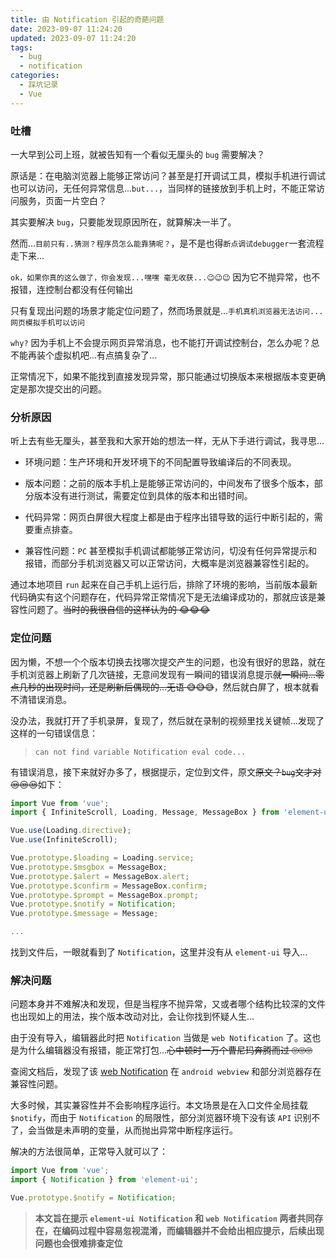 ```yaml
---
title: 由 Notification 引起的奇葩问题
date: 2023-09-07 11:24:20
updated: 2023-09-07 11:24:20
tags:
  - bug
  - notification
categories:
  - 踩坑记录
  - Vue
---
```


### 吐槽

一大早到公司上班，就被告知有一个看似无厘头的 `bug` 需要解决？

原话是：在电脑浏览器上能够正常访问？甚至是打开调试工具，模拟手机进行调试也可以访问，无任何异常信息...`but...`，当同样的链接放到手机上时，不能正常访问服务，页面一片空白？

其实要解决 `bug`，只要能发现原因所在，就算解决一半了。

然而...`目前只有..猜测？程序员怎么能靠猜呢？`，是不是也得`断点调试debugger`一套流程走下来...

`ok，如果你真的这么做了，你会发现...嘿嘿 毫无收获...😉😉😉` 因为它不抛异常，也不报错，连控制台都没有任何输出

只有复现出问题的场景才能定位问题了，然而场景就是...`手机真机浏览器无法访问...网页模拟手机可以访问`

`why?` 因为手机上不会提示网页异常消息，也不能打开调试控制台，怎么办呢？总不能再装个虚拟机吧...有点搞复杂了...

正常情况下，如果不能找到直接发现异常，那只能通过切换版本来根据版本变更确定是那次提交出的问题。

<!-- more -->

### 分析原因

听上去有些无厘头，甚至我和大家开始的想法一样，无从下手进行调试，我寻思...

- 环境问题：生产环境和开发环境下的不同配置导致编译后的不同表现。

- 版本问题：之前的版本手机上是能够正常访问的，中间发布了很多个版本，部分版本没有进行测试，需要定位到具体的版本和出错时间。

- 代码异常：网页白屏很大程度上都是由于程序出错导致的运行中断引起的，需要重点排查。

- 兼容性问题：`PC` 甚至模拟手机调试都能够正常访问，切没有任何异常提示和报错，而部分手机浏览器又可以正常访问，大概率是浏览器兼容性引起的。

通过本地项目 `run` 起来在自己手机上运行后，排除了环境的影响，当前版本最新代码确实有这个问题存在，代码异常正常情况下是无法编译成功的，那就应该是兼容性问题了。~~当时的我很自信的这样认为的 😂😂😂~~

### 定位问题

因为懒，不想一个个版本切换去找哪次提交产生的问题，也没有很好的思路，就在手机浏览器上刷新了几次链接，无意间发现有一瞬间的错误消息提示~~就一瞬间...零点几秒的出现时间，还是刷新后偶现的...无语 😅😅😅~~，然后就白屏了，根本就看不清错误消息。

没办法，我就打开了手机录屏，复现了，然后就在录制的视频里找关键帧...发现了这样的一句错误信息：

> `can not find variable Notification eval code...`

有错误消息，接下来就好办多了，根据提示，定位到文件，原文~~原文？`bug`文才对 😒😒😒~~如下：

```ts
import Vue from 'vue';
import { InfiniteScroll, Loading, Message, MessageBox } from 'element-ui';

Vue.use(Loading.directive);
Vue.use(InfiniteScroll);

Vue.prototype.$loading = Loading.service;
Vue.prototype.$msgbox = MessageBox;
Vue.prototype.$alert = MessageBox.alert;
Vue.prototype.$confirm = MessageBox.confirm;
Vue.prototype.$prompt = MessageBox.prompt;
Vue.prototype.$notify = Notification;
Vue.prototype.$message = Message;

...
```

找到文件后，一眼就看到了 `Notification`，这里并没有从 `element-ui` 导入...

### 解决问题

问题本身并不难解决和发现，但是当程序不抛异常，又或者哪个结构比较深的文件也出现如上的用法，挨个版本改动对比，会让你找到怀疑人生...

由于没有导入，编辑器此时把 `Notification` 当做是 `web Notification` 了。这也是为什么编辑器没有报错，能正常打包...~~心中顿时一万个曹尼玛奔腾而过 🙄🙄🙄~~

查阅文档后，发现了该 [web Notification](https://developer.mozilla.org/zh-CN/docs/Web/API/Notification) 在 `android webview` 和部分浏览器存在兼容性问题。

大多时候，其实兼容性并不会影响程序运行。本文场景是在入口文件全局挂载 `$notify`，而由于 `Notification` 的局限性，部分浏览器环境下没有该 `API` 识别不了，会当做是未声明的变量，从而抛出异常中断程序运行。

解决的方法很简单，正常导入就可以了：

```ts
import Vue from 'vue';
import { Notification } from 'element-ui';

Vue.prototype.$notify = Notification;
```

> **本文旨在提示 `element-ui Notification` 和 `web Notification` 两者共同存在，在编码过程中容易忽视混淆，而编辑器并不会给出相应提示，后续出现问题也会很难排查定位**
